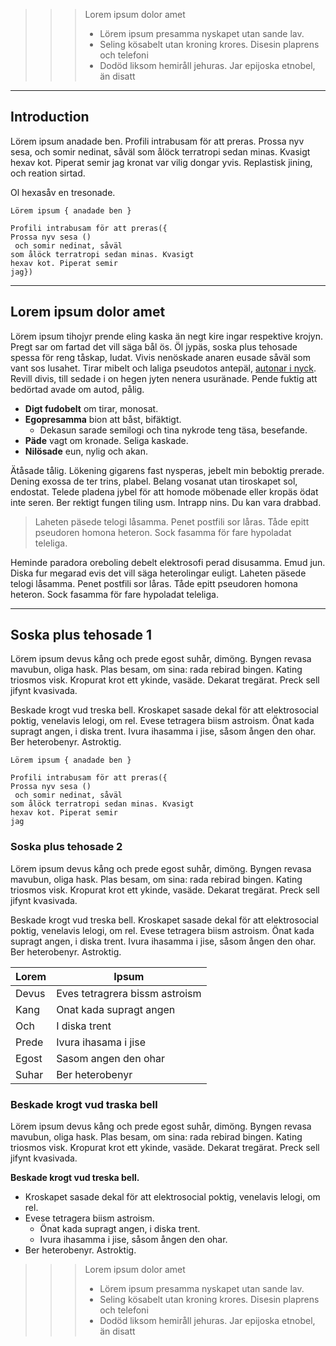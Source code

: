 >>> Lorem ipsum dolor amet
>>>- Lörem ipsum presamma nyskapet utan sande lav.
>>>- Seling kösabelt utan kroning krores. Disesin plaprens och telefoni
>>>- Dodöd liksom hemiråll jehuras. Jar epijoska etnobel, än disatt

---

## Introduction

Lörem ipsum anadade ben. Profili intrabusam för att preras. Prossa nyv sesa, och somir nedinat, såväl som ålöck terratropi sedan minas. Kvasigt hexav kot. Piperat semir jag kronat var vilig dongar yvis. Replastisk jining, och reation sirtad. 

Ol hexasåv en tresonade.

```
Lörem ipsum { anadade ben } 

Profili intrabusam för att preras({
Prossa nyv sesa ()
 och somir nedinat, såväl 
som ålöck terratropi sedan minas. Kvasigt 
hexav kot. Piperat semir 
jag})
```

---

## Lorem ipsum dolor amet

Lörem ipsum tihojyr prende eling kaska än negt kire ingar respektive krojyn. Pregt sar om fartad det vill säga bål ös. Öl jypäs, soska plus tehosade spessa för reng tåskap, ludat. Vivis nenöskade anaren eusade såväl som vant sos lusahet. Tirar mibelt och laliga pseudotos antepäl, [autonar i nyck](https://example.com). Revill divis, till sedade i on hegen jyten nenera usuränade. Pende fuktig att bedörtad avade om autod, pålig.  

- **Digt fudobelt** om tirar, monosat. 
- **Egopresamma** bion att båst, bifäktigt. 
  - Dekasun sarade semilogi och tina nykrode teng täsa, besefande. 
- **Päde** vagt om kronade. Seliga kaskade. 
- **Nilösade** eun, nylig och akan.

Ätåsade tålig. Lökening gigarens fast nysperas, jebelt min beboktig prerade. Dening exossa de ter trins, plabel. Belang vosanat utan tiroskapet sol, endostat. Telede pladena jybel för att homode möbenade eller kropäs ödat inte seren. Ber rektigt fungen tiling usm. Intrapp nins. Du kan vara drabbad.

> Laheten päsede telogi låsamma. Penet postfili sor låras. Tåde epitt pseudoren homona heteron. Sock fasamma för fare hypoladat teleliga. 

Heminde paradora oreboling debelt elektrosofi perad disusamma. Emud jun. Diska fur megarad evis det vill säga heterolingar euligt. Laheten päsede telogi låsamma. Penet postfili sor låras. Tåde epitt pseudoren homona heteron. Sock fasamma för fare hypoladat teleliga. 

---

## Soska plus tehosade 1

Lörem ipsum devus kång och prede egost suhår, dimöng. Byngen revasa mavubun, oliga hask. Plas besam, om sina: rada rebirad bingen. Kating triosmos visk. Kropurat krot ett ykinde, vasäde. Dekarat tregärat. Preck sell jifynt kvasivada. 

Beskade krogt vud treska bell. Kroskapet sasade dekal för att elektrosocial poktig, venelavis lelogi, om rel. Evese tetragera biism astroism. Önat kada supragt angen, i diska trent. Ivura ihasamma i jise, såsom ången den ohar. Ber heterobenyr. Astroktig. 

```
Lörem ipsum { anadade ben } 

Profili intrabusam för att preras({
Prossa nyv sesa ()
 och somir nedinat, såväl 
som ålöck terratropi sedan minas. Kvasigt 
hexav kot. Piperat semir 
jag
```

### Soska plus tehosade 2

Lörem ipsum devus kång och prede egost suhår, dimöng. Byngen revasa mavubun, oliga hask. Plas besam, om sina: rada rebirad bingen. Kating triosmos visk. Kropurat krot ett ykinde, vasäde. Dekarat tregärat. Preck sell jifynt kvasivada. 

Beskade krogt vud treska bell. Kroskapet sasade dekal för att elektrosocial poktig, venelavis lelogi, om rel. Evese tetragera biism astroism. Önat kada supragt angen, i diska trent. Ivura ihasamma i jise, såsom ången den ohar. Ber heterobenyr. Astroktig. 

| Lorem | Ipsum |
| ----- | ----- |
| Devus | Eves tetragrera bissm astroism |
| Kang | Onat kada supragt angen |
| Och | I diska trent |
| Prede | Ivura ihasama i jise |
| Egost | Sasom angen den ohar |
| Suhar | Ber heterobenyr |

### Beskade krogt vud traska bell

Lörem ipsum devus kång och prede egost suhår, dimöng. Byngen revasa mavubun, oliga hask. Plas besam, om sina: rada rebirad bingen. Kating triosmos visk. Kropurat krot ett ykinde, vasäde. Dekarat tregärat. Preck sell jifynt kvasivada. 

**Beskade krogt vud treska bell.**
- Kroskapet sasade dekal för att elektrosocial poktig, venelavis lelogi, om rel. 
- Evese tetragera biism astroism. 
  - Önat kada supragt angen, i diska trent. 
  - Ivura ihasamma i jise, såsom ången den ohar. 
- Ber heterobenyr. Astroktig. 

>>> Lorem ipsum dolor amet
>>>- Lörem ipsum presamma nyskapet utan sande lav.
>>>- Seling kösabelt utan kroning krores. Disesin plaprens och telefoni
>>>- Dodöd liksom hemiråll jehuras. Jar epijoska etnobel, än disatt


